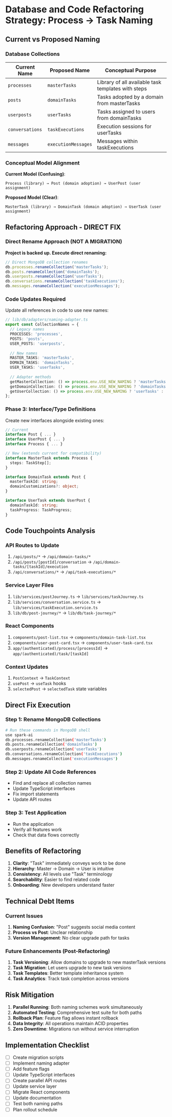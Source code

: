   # Database and Code Refactoring Strategy: Process → Task Naming

## Current vs Proposed Naming

### Database Collections
| Current Name | Proposed Name | Conceptual Purpose |
|--------------|---------------|-------------------|
| `processes` | `masterTasks` | Library of all available task templates with steps |
| `posts` | `domainTasks` | Tasks adopted by a domain from masterTasks |
| `userposts` | `userTasks` | Tasks assigned to users from domainTasks |
| `conversations` | `taskExecutions` | Execution sessions for userTasks |
| `messages` | `executionMessages` | Messages within taskExecutions |

### Conceptual Model Alignment

**Current Model (Confusing)**:
```
Process (library) → Post (domain adoption) → UserPost (user assignment)
```

**Proposed Model (Clear)**:
```
MasterTask (library) → DomainTask (domain adoption) → UserTask (user assignment)
```

## Refactoring Approach - DIRECT FIX

### Direct Rename Approach (NOT A MIGRATION)
**Project is backed up. Execute direct renaming:**

```javascript
// Direct MongoDB collection renames
db.processes.renameCollection('masterTasks');
db.posts.renameCollection('domainTasks');
db.userposts.renameCollection('userTasks');
db.conversations.renameCollection('taskExecutions');
db.messages.renameCollection('executionMessages');
```

### Code Updates Required
Update all references in code to use new names:

```typescript
// lib/db/adapters/naming-adapter.ts
export const CollectionNames = {
  // Legacy names
  PROCESSES: 'processes',
  POSTS: 'posts',
  USER_POSTS: 'userposts',
  
  // New names
  MASTER_TASKS: 'masterTasks',
  DOMAIN_TASKS: 'domainTasks',
  USER_TASKS: 'userTasks',
  
  // Adapter methods
  getMasterCollection: () => process.env.USE_NEW_NAMING ? 'masterTasks' : 'processes',
  getDomainCollection: () => process.env.USE_NEW_NAMING ? 'domainTasks' : 'posts',
  getUserCollection: () => process.env.USE_NEW_NAMING ? 'userTasks' : 'userposts',
};
```

### Phase 3: Interface/Type Definitions
Create new interfaces alongside existing ones:

```typescript
// Current
interface Post { ... }
interface UserPost { ... }
interface Process { ... }

// New (extends current for compatibility)
interface MasterTask extends Process {
  steps: TaskStep[];
}

interface DomainTask extends Post {
  masterTaskId: string;
  domainCustomizations?: object;
}

interface UserTask extends UserPost {
  domainTaskId: string;
  taskProgress: TaskProgress;
}
```

## Code Touchpoints Analysis

### API Routes to Update
1. `/api/posts/*` → `/api/domain-tasks/*`
2. `/api/posts/[postId]/conversation` → `/api/domain-tasks/[taskId]/execution`
3. `/api/conversations/*` → `/api/task-executions/*`

### Service Layer Files
1. `lib/services/postJourney.ts` → `lib/services/taskJourney.ts`
2. `lib/services/conversation.service.ts` → `lib/services/taskExecution.service.ts`
3. `lib/db/post-journey/*` → `lib/db/task-journey/*`

### React Components
1. `components/post-list.tsx` → `components/domain-task-list.tsx`
2. `components/user-post-card.tsx` → `components/user-task-card.tsx`
3. `app/(authenticated)/process/[processId]` → `app/(authenticated)/task/[taskId]`

### Context Updates
1. `PostContext` → `TaskContext`
2. `usePost` → `useTask` hooks
3. `selectedPost` → `selectedTask` state variables

## Direct Fix Execution

### Step 1: Rename MongoDB Collections
```bash
# Run these commands in MongoDB shell
use spark-ai
db.processes.renameCollection('masterTasks')
db.posts.renameCollection('domainTasks')
db.userposts.renameCollection('userTasks')
db.conversations.renameCollection('taskExecutions')
db.messages.renameCollection('executionMessages')
```

### Step 2: Update All Code References
- Find and replace all collection names
- Update TypeScript interfaces
- Fix import statements
- Update API routes

### Step 3: Test Application
- Run the application
- Verify all features work
- Check that data flows correctly

## Benefits of Refactoring

1. **Clarity**: "Task" immediately conveys work to be done
2. **Hierarchy**: Master → Domain → User is intuitive
3. **Consistency**: All levels use "Task" terminology
4. **Searchability**: Easier to find related code
5. **Onboarding**: New developers understand faster

## Technical Debt Items

### Current Issues
1. **Naming Confusion**: "Post" suggests social media content
2. **Process vs Post**: Unclear relationship
3. **Version Management**: No clear upgrade path for tasks

### Future Enhancements (Post-Refactoring)
1. **Task Versioning**: Allow domains to upgrade to new masterTask versions
2. **Task Migration**: Let users upgrade to new task versions
3. **Task Templates**: Better template inheritance system
4. **Task Analytics**: Track task completion across versions

## Risk Mitigation

1. **Parallel Running**: Both naming schemes work simultaneously
2. **Automated Testing**: Comprehensive test suite for both paths
3. **Rollback Plan**: Feature flag allows instant rollback
4. **Data Integrity**: All operations maintain ACID properties
5. **Zero Downtime**: Migrations run without service interruption

## Implementation Checklist

- [ ] Create migration scripts
- [ ] Implement naming adapter
- [ ] Add feature flags
- [ ] Update TypeScript interfaces
- [ ] Create parallel API routes
- [ ] Update service layer
- [ ] Migrate React components
- [ ] Update documentation
- [ ] Test both naming paths
- [ ] Plan rollout schedule